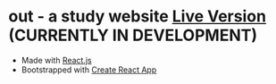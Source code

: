 # out - a study website [Live Version](https://out-app.netlify.app/) (CURRENTLY IN DEVELOPMENT)

- Made with [React.js](https://react.dev/)
- Bootstrapped with [Create React App](https://github.com/facebook/create-react-app)
